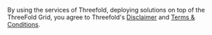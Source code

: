 By using the services of Threefold, deploying solutions on top of the ThreeFold Grid, you agree to Threefold's [Disclaimer](#disclaimer) and [Terms & Conditions](terms_conditions.md).
